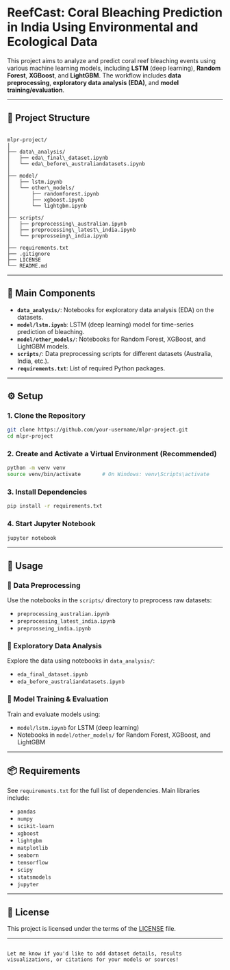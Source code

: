 
# ReefCast: Coral Bleaching Prediction in India Using Environmental and Ecological Data

This project aims to analyze and predict coral reef bleaching events using various machine learning models, including **LSTM** (deep learning), **Random Forest**, **XGBoost**, and **LightGBM**. The workflow includes **data preprocessing**, **exploratory data analysis (EDA)**, and **model training/evaluation**.

---

## 📁 Project Structure

```

mlpr-project/
│
├── data\_analysis/
│   ├── eda\_final\_dataset.ipynb
│   └── eda\_before\_australiandatasets.ipynb
│
├── model/
│   ├── lstm.ipynb
│   └── other\_models/
│       ├── randomforest.ipynb
│       ├── xgboost.ipynb
│       └── lightgbm.ipynb
│
├── scripts/
│   ├── preprocessing\_australian.ipynb
│   ├── preprocessing\_latest\_india.ipynb
│   └── preprosseing\_india.ipynb
│
├── requirements.txt
├── .gitignore
├── LICENSE
└── README.md

````

---

## 🧩 Main Components

- **`data_analysis/`**: Notebooks for exploratory data analysis (EDA) on the datasets.
- **`model/lstm.ipynb`**: LSTM (deep learning) model for time-series prediction of bleaching.
- **`model/other_models/`**: Notebooks for Random Forest, XGBoost, and LightGBM models.
- **`scripts/`**: Data preprocessing scripts for different datasets (Australia, India, etc.).
- **`requirements.txt`**: List of required Python packages.

---

## ⚙️ Setup

### 1. Clone the Repository

```bash
git clone https://github.com/your-username/mlpr-project.git
cd mlpr-project
````

### 2. Create and Activate a Virtual Environment (Recommended)

```bash
python -m venv venv
source venv/bin/activate       # On Windows: venv\Scripts\activate
```

### 3. Install Dependencies

```bash
pip install -r requirements.txt
```

### 4. Start Jupyter Notebook

```bash
jupyter notebook
```

---

## 🚀 Usage

### 🔹 Data Preprocessing

Use the notebooks in the `scripts/` directory to preprocess raw datasets:

* `preprocessing_australian.ipynb`
* `preprocessing_latest_india.ipynb`
* `preprosseing_india.ipynb`

### 🔹 Exploratory Data Analysis

Explore the data using notebooks in `data_analysis/`:

* `eda_final_dataset.ipynb`
* `eda_before_australiandatasets.ipynb`

### 🔹 Model Training & Evaluation

Train and evaluate models using:

* `model/lstm.ipynb` for LSTM (deep learning)
* Notebooks in `model/other_models/` for Random Forest, XGBoost, and LightGBM

---

## 📦 Requirements

See `requirements.txt` for the full list of dependencies. Main libraries include:

* `pandas`
* `numpy`
* `scikit-learn`
* `xgboost`
* `lightgbm`
* `matplotlib`
* `seaborn`
* `tensorflow`
* `scipy`
* `statsmodels`
* `jupyter`

---

## 📄 License

This project is licensed under the terms of the [LICENSE](./LICENSE) file.

---

```

Let me know if you'd like to add dataset details, results visualizations, or citations for your models or sources!
```
